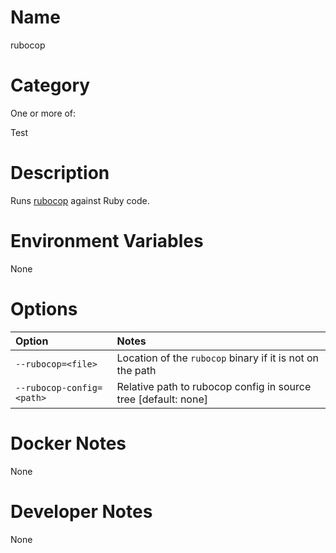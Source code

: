 <!---
  Licensed to the Apache Software Foundation (ASF) under one
  or more contributor license agreements.  See the NOTICE file
  distributed with this work for additional information
  regarding copyright ownership.  The ASF licenses this file
  to you under the Apache License, Version 2.0 (the
  "License"); you may not use this file except in compliance
  with the License.  You may obtain a copy of the License at

    http://www.apache.org/licenses/LICENSE-2.0

  Unless required by applicable law or agreed to in writing,
  software distributed under the License is distributed on an
  "AS IS" BASIS, WITHOUT WARRANTIES OR CONDITIONS OF ANY
  KIND, either express or implied.  See the License for the
  specific language governing permissions and limitations
  under the License.
-->

# Name

rubocop

# Category

One or more of:

Test

# Description

Runs [rubocop](https://rubocop.org/) against Ruby code.

# Environment Variables

None

# Options

| Option | Notes |
|:---------|:------|
| `--rubocop=<file>` | Location of the `rubocop` binary if it is not on the path |
| `--rubocop-config=<path>` | Relative path to rubocop config in source tree [default: none] |

# Docker Notes

None

# Developer Notes

None
